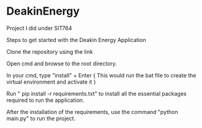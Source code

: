 # DeakinEnergy
Project I did under SIT764

Steps to get started with the Deakin Energy Application

Clone the repository using the link

Open cmd and browse to the root directory.

In your cmd, type "install" + Enter { This would run the bat file to create the virtual environment and activate it }

Run " pip install -r requirements.txt" to install all the essential packages required to run the application.

After the installation of the requirements, use the command "python main.py" to run the project.
